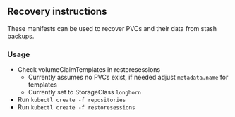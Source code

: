 ## Recovery instructions

These manifests can be used to recover PVCs and their data from stash backups.

### Usage
- Check volumeClaimTemplates in restoresessions
    - Currently assumes no PVCs exist, if needed adjust `metadata.name` for templates
    - Currently set to StorageClass `longhorn`
- Run `kubectl create -f repositories`
- Run `kubectl create -f restoresessions`
